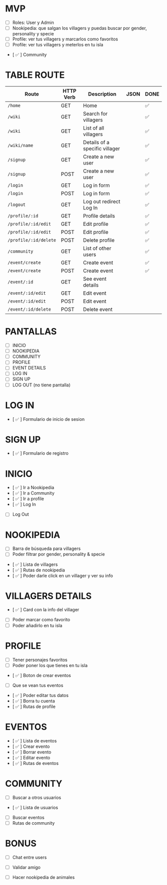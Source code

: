 # MVP
- [ ] Roles: User y Admin
- [ ] Nookipedia: que salgan los villagers y puedas buscar por gender, personality y specie
- [ ] Profile: ver tus villagers y marcarlos como favoritos 
- [ ] Profile: ver tus villagers y meterlos en tu isla
- [ ✅ ] Community

# TABLE ROUTE 

| Route                      | HTTP Verb | Description                   | JSON      |   DONE   |
| -------------------------- | --------- | ------------------------------|-----------|----------|
| `/home`                    | GET       | Home                          |           |    ✅    |
| `/wiki`                    | GET       | Search for villagers          |           |    ✅    |
| `/wiki          `          | GET       | List of all villagers         |           |    ✅    |
| `/wiki/name`               | GET       | Details of a specific villager |           |    ✅    |
| `/signup`                  | GET       | Create a new user             |           |    ✅    |
| `/signup`                  | POST      | Create a new user             |           |    ✅    |
| `/login`                   | GET       | Log in form                   |           |    ✅    |
| `/login`                   | POST      | Log in form                   |           |    ✅    |
| `/logout`                  | GET       | Log out redirect Log In       |           |    ✅    |
| `/profile/:id`              | GET       | Profile details                |           |    ✅    |
| `/profile/:id/edit`         | GET       | Edit profile                   |           |    ✅    |
| `/profile/:id/edit`         | POST      | Edit profile                   |           |    ✅    |
| `/profile/:id/delete`       | POST      | Delete profile                 |           |    ✅    |
| `/community`               | GET       | List of other users           |           |    ✅    |
| `/event/create`            | GET       | Create event                  |           |    ✅    |
| `/event/create`            | POST      | Create event                  |           |    ✅    |
| `/event/:id`               | GET       | See event details             |           |          |
| `/event/:id/edit`          | GET       | Edit event                    |           |          |
| `/event/:id/edit`          | POST      | Edit event                    |           |          |
| `/event/:id/delete`        | POST      | Delete event                  |           |          |


# PANTALLAS 
- [ ] INICIO
- [ ] NOOKIPEDIA
- [ ] COMMUNITY
- [ ] PROFILE
- [ ] EVENT DETAILS
- [ ] LOG IN
- [ ] SIGN UP
- [ ] LOG OUT (no tiene pantalla)

<!---------------------------->

# LOG IN
- [ ✅ ] Formulario de inicio de sesion

# SIGN UP
- [ ✅ ] Formulario de registro

# INICIO
- [ ✅ ] Ir a Nookipedia
- [ ✅ ] Ir a Community
- [ ✅ ] Ir a profile
- [ ✅ ] Log In
- [ ] Log Out

# NOOKIPEDIA
- [ ] Barra de búsqueda para villagers
- [ ] Poder filtrar por gender, personality & specie
- [ ✅ ] Lista de villagers
- [ ✅ ] Rutas de nookipedia
- [ ✅ ] Poder darle click en un villager y ver su info

# VILLAGERS DETAILS
- [ ✅ ] Card con la info del villager
- [ ] Poder marcar como favorito
- [ ] Poder añadirlo en tu isla

# PROFILE
- [ ] Tener personajes favoritos
- [ ] Poder poner los que tienes en tu isla
- [ ✅ ] Boton de crear eventos 
- [ ] Que se vean tus eventos 
- [ ✅ ] Poder editar tus datos 
- [ ✅ ] Borra tu cuenta
- [ ✅ ] Rutas de profile

# EVENTOS
- [ ✅ ] Lista de eventos
- [ ✅ ] Crear evento
- [ ✅ ] Borrar evento
- [ ✅ ] Editar evento
- [ ✅ ] Rutas de eventos

# COMMUNITY
- [ ] Buscar a otros usuarios
- [ ✅ ] Lista de usuarios
- [ ] Buscar eventos
- [ ] Rutas de community

# BONUS
- [ ] Chat entre users
- [ ] Validar amigo
- [ ] Hacer nookipedia de animales








